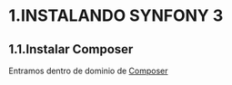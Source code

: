 1.INSTALANDO SYNFONY 3
======================

1.1.Instalar Composer
----------------------
Entramos dentro de dominio de [Composer](https://getcomposer.org/download/)
